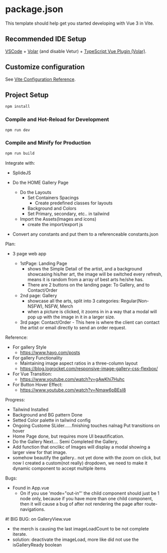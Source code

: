 # package.json

This template should help get you started developing with Vue 3 in Vite.

## Recommended IDE Setup

[VSCode](https://code.visualstudio.com/) + [Volar](https://marketplace.visualstudio.com/items?itemName=Vue.volar) (and disable Vetur) + [TypeScript Vue Plugin (Volar)](https://marketplace.visualstudio.com/items?itemName=Vue.vscode-typescript-vue-plugin).

## Customize configuration

See [Vite Configuration Reference](https://vitejs.dev/config/).

## Project Setup

```sh
npm install
```

### Compile and Hot-Reload for Development

```sh
npm run dev
```

### Compile and Minify for Production

```sh
npm run build
```

Integrate with:

- SplideJS
- Do the HOME Gallery Page

  - Do the Layouts
    - Set Containers Spacings
      - Create predefined classes for layouts
    - Background and Colors
    - Set Primary, secondary, etc.. in tailwind
  - Import the Assets(Images and icons)
    - create the import/export js

- Convert any constants and put them to a referenceable constants.json

Plan:

- 3 page web app

  - 1stPage: Landing Page
    - shows the Simple Detail of the artist, and a background showcasing his/her art, the image will be switched every refresh, means it is random from a array of best arts he/she has.
    - There are 2 buttons on the landing page: To Gallery, and to Contact/Order
  - 2nd page: Gallery
    - showcase all the arts, split into 3 categories: Regular(Non-NSFW), NSFW, Merch
    - when a picture is clicked, it zooms in in a way that a modal will pop up with the image in it in a larger size.
  - 3rd page: Contact/Order - This here is where the client can contact the artist or email directly to send an order request.

Reference:

- For gallery Style
  - https://www.hayo.com/posts
- For gallery Functionality
  - Maintaining image aspect ratios in a three-column layout
  - https://blog.logrocket.com/responsive-image-gallery-css-flexbox/
- For Vue Transition:
  - https://www.youtube.com/watch?v=gAwKhi7Huhc
- For Button Hover Effect:
  - https://www.youtube.com/watch?v=Nmaw6pBEsI8

Progress:

- Tailwind Installed
- Background and BG pattern Done
- Setted Color palette in tailwind config
- Ongoing Custome SLider......finishing touches nalnag Put transitions on hover
- Home Page done, but requires more UI beautification.
- Do the Gallery Next.... Semi Completed the Gallery,
- Add function that onclikc of Images will display a modal showing a larger view for that image.
- somehow beautify the gallery.. not yet done with the zoom on click, but now I created a custom(not really) dropdown, we need to make it dynamic component to accept multiple items

Bugs:

- Found in App.vue
  - On <Transition></Transition> if you use 'mode="out-in"' the child component should just be 1 node only, because if you have more than one child component, then it will cause a bug of after not rendering the page after route-navigations.

#! BIG BUG: on GalleryView.vue

- the merch is causing the last imageLoadCount to be not complete iterate.
- solution: deactivate the imageLoad, more like did not use the isGalleryReady boolean
